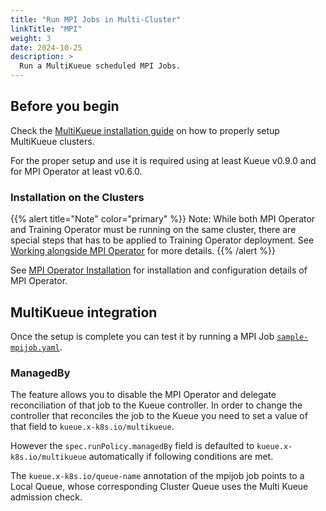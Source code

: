 ```yaml
---
title: "Run MPI Jobs in Multi-Cluster"
linkTitle: "MPI"
weight: 3
date: 2024-10-25
description: >
  Run a MultiKueue scheduled MPI Jobs.
---
```


## Before you begin

Check the [MultiKueue installation guide](/docs/tasks/manage/setup_multikueue) on how to properly setup MultiKueue clusters.

For the proper setup and use it is required using at least Kueue v0.9.0 and for MPI Operator at least v0.6.0.

### Installation on the Clusters

{{% alert title="Note" color="primary" %}}
Note: While both MPI Operator and Training Operator must be running on the same cluster, there are special steps that has to be applied to Training Operator deployment.
See [Working alongside MPI Operator](/docs/tasks/run/multikueue/kubeflow#working-alongside-mpi-operator) for more details.
{{% /alert %}}

See [MPI Operator Installation](https://www.kubeflow.org/docs/components/training/user-guides/mpi/#installation) for installation and configuration details of MPI Operator.

## MultiKueue integration

Once the setup is complete you can test it by running a MPI Job [`sample-mpijob.yaml`](/docs/tasks/run/kubeflow/mpijobs/#sample-mpijob). 


### ManagedBy

The feature allows you to disable the MPI Operator and delegate reconciliation of that job to the Kueue controller.
In order to change the controller that reconciles the job to the Kueue you need to set a value of that field to `kueue.x-k8s.io/multikueue`. 

However the `spec.runPolicy.managedBy` field is defaulted to `kueue.x-k8s.io/multikueue` automatically if following conditions are met.

The `kueue.x-k8s.io/queue-name` annotation of the mpijob job points to a Local Queue, whose corresponding Cluster Queue uses the Multi Kueue admission check.